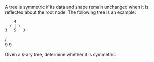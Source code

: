 A tree is symmetric if its data and shape remain unchanged when it is reflected about the root node. The following tree is an example:


        4
      / | \
    3   5   3
   /         \
  9           9


Given a k-ary tree, determine whether it is symmetric.
